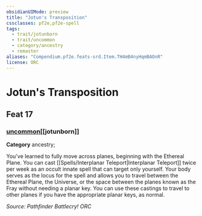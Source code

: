 ```yaml
---
obsidianUIMode: preview
title: "Jotun's Transposition"
cssclasses: pf2e,pf2e-spell
tags:
  - trait/jotunborn
  - trait/uncommon
  - category/ancestry
  - remaster
aliases: "Compendium.pf2e.feats-srd.Item.TH4mB4nyHqmBAOnR"
license: ORC
---
```

# Jotun's Transposition
## Feat 17
### [uncommon](uncommon "Uncommon Rarity Trait")[[jotunborn]]

**Category** ancestry; 




You've learned to fully move across planes, beginning with the Ethereal Plane. You can cast [[Spells/Interplanar Teleport|Interplanar Teleport]] twice per week as an occult innate spell that can target only yourself. Your body serves as the locus for the spell and allows you to travel between the Ethereal Plane, the Universe, or the space between the planes known as the Fray without needing a planar key. You can use these castings to travel to other planes if you have the appropriate planar keys, as normal.

*Source: Pathfinder Battlecry!*
*ORC*